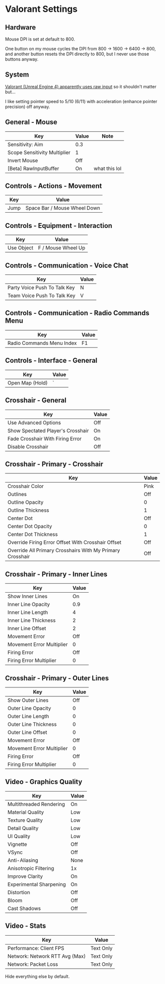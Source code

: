 # Valorant Settings
## Hardware
Mouse DPI is set at default to 800.

One button on my mouse cycles the DPI from 800 -> 1600 -> 6400 -> 800,
and another button resets the DPI directly to 800,
but I never use those buttons anyway.

## System
[Valorant (Unreal Engine 4) apparently uses raw input](https://www.reddit.com/r/VALORANT/comments/ffit9j//fjz8tk9/)
so it shouldn't matter but...

I like setting pointer speed to 5/10 (6/11) with acceleration (enhance pointer precision) off anyway.

## General - Mouse
| Key                          | Value | Note          |
| ---------------------------- | ----- | ------------- |
| Sensitivity: Aim             | 0.3   |               |
| Scope Sensitivity Multiplier | 1     |               |
| Invert Mouse                 | Off   |               |
| [Beta] RawInputBuffer        | On    | what this lol |

## Controls - Actions - Movement
| Key  | Value                        |
| ---- | ---------------------------- |
| Jump | Space Bar / Mouse Wheel Down |

## Controls - Equipment - Interaction
| Key        | Value              |
| ---------- | ------------------ |
| Use Object | F / Mouse Wheel Up |

## Controls - Communication - Voice Chat
| Key                          | Value |
| ---------------------------- | ----- |
| Party Voice Push To Talk Key | N     |
| Team Voice Push To Talk Key  | V     |

## Controls - Communication - Radio Commands Menu
| Key                       | Value |
| ------------------------- | ----  |
| Radio Commands Menu Index | F1    |

## Controls - Interface - General
| Key             | Value |
| ----------------| ----- |
| Open Map (Hold) | \`    |

## Crosshair - General
| Key                               | Value |
| --------------------------------- | ----- |
| Use Advanced Options              | Off   |
| Show Spectated Player's Crosshair | On    |
| Fade Crosshair With Firing Error  | On    |
| Disable Crosshair                 | Off   |

## Crosshair - Primary - Crosshair
| Key                                                       | Value |
| --------------------------------------------------------- | ----- |
| Crosshair Color                                           | Pink  |
| Outlines                                                  | Off   |
| Outline Opacity                                           | 0     |
| Outline Thickness                                         | 1     |
| Center Dot                                                | Off   |
| Center Dot Opacity                                        | 0     |
| Center Dot Thickness                                      | 1     |
| Override Firing Error Offset With Crosshair Offset        | Off   |
| Override All Primary Crosshairs With My Primary Crosshair | Off   |

## Crosshair - Primary - Inner Lines
| Key                       | Value |
| ------------------------- | ----- |
| Show Inner Lines          | On    |
| Inner Line Opacity        | 0.9   |
| Inner Line Length         | 4     |
| Inner Line Thickness      | 2     |
| Inner Line Offset         | 2     |
| Movement Error            | Off   |
| Movement Error Multiplier | 0     |
| Firing Error              | Off   |
| Firing Error Multiplier   | 0     |

## Crosshair - Primary - Outer Lines
| Key                       | Value |
| ------------------------- | ----- |
| Show Outer Lines          | Off   |
| Outer Line Opacity        | 0     |
| Outer Line Length         | 0     |
| Outer Line Thickness      | 0     |
| Outer Line Offset         | 0     |
| Movement Error            | Off   |
| Movement Error Multiplier | 0     |
| Firing Error              | Off   |
| Firing Error Multiplier   | 0     |

## Video - Graphics Quality
| Key                     | Value |
| ----------------------- | ----- |
| Multithreaded Rendering | On    |
| Material Quality        | Low   |
| Texture Quality         | Low   |
| Detail Quality          | Low   |
| UI Quality              | Low   |
| Vignette                | Off   |
| VSync                   | Off   |
| Anti-Aliasing           | None  |
| Anisotropic Filtering   | 1x    |
| Improve Clarity         | On    |
| Experimental Sharpening | On    |
| Distortion              | Off   |
| Bloom                   | Off   |
| Cast Shadows            | Off   |

## Video - Stats
| Key                            | Value     |
| ------------------------------ | --------- |
| Performance: Client FPS        | Text Only |
| Network: Network RTT Avg (Max) | Text Only |
| Network: Packet Loss           | Text Only |

Hide everything else by default.
